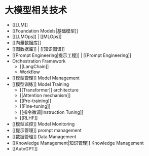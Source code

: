 # 大模型相关技术

- [[LLM]] 
- [[Foundation Models|基础模型]]
- [[LLMOps]] | [[MLOps]]
- [[向量数据库]]
- [[图数据库]]  | [[知识图谱]]
- [[Prompt Engineering|提示工程]] | [[Prompt Engineering]]
- Orchestration Framework
	- [[LangChain]]
	- Workflow
- [[模型管理]] Model Management
- [[模型训练]] Model Training
	- [[Transformer]] architecture
	- [[Attention mechanism]]
	- [[Pre-training]]
	- [[Fine-tuning]] 
	- [[指令微调|Instruction Tuning]] 
	- [[RLHF]]  
- [[模型监控]] Model Monitoring 
- [[提示管理]] prompt management 
- [[数据管理]] Data Management
- [[Knowledge Management|知识管理]] Knowledge Management
- [[AutoGPT]]
